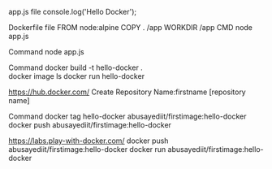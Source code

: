 app.js file
console.log('Hello Docker');

Dockerfile file
FROM node:alpine
COPY . /app
WORKDIR /app
CMD node app.js

Command
node app.js  

Command
docker build -t hello-docker .  
docker image ls
docker run hello-docker

https://hub.docker.com/
Create Repository
Name:firstname [repository name]


Command
docker tag hello-docker abusayediit/firstimage:hello-docker
docker push abusayediit/firstimage:hello-docker

https://labs.play-with-docker.com/
docker push abusayediit/firstimage:hello-docker
docker run abusayediit/firstimage:hello-docker    
